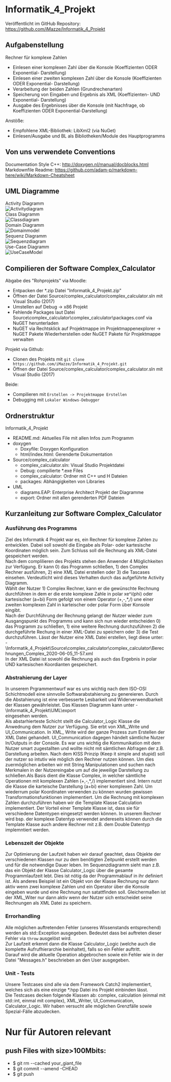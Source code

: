 ﻿# Informatik_4_Projekt
Veröffentlicht im GitHub Repository: https://github.com/iMazze/Informatik_4_Projekt
## Aufgabenstellung
Rechner für komplexe Zahlen
- Einlesen einer komplexen Zahl über die Konsole (Koeffizienten ODER Exponential- Darstellung)
- Einlesen einer zweiten komplexen Zahl über die Konsole (Koeffizienten ODER Exponential- Darstellung)
- Verarbeitung der beiden Zahlen (Grundrechenarten)
- Speicherung von Eingaben und Ergebnis als XML (Koeffizienten- UND Exponential-
Darstellung)
- Ausgabe des Ergebnisses über die Konsole (mit Nachfrage, ob Koeffizienten ODER
Exponential-Darstellung) 

Anstöße:
- Empfohlene XML-Bibliothek: LibXml2 (via NuGet)
- Einlesen/Ausgabe und BL als Bibliotheken/Module des Hauptprogramms

## Von uns verwendete Conventions
Documentation Style C++: http://doxygen.nl/manual/docblocks.html <br/>
Markdownfile Readme: https://github.com/adam-p/markdown-here/wiki/Markdown-Cheatsheet

## UML Diagramme
Activity Diagramm<br/>
![Activitydiagram](UML/export/Activity.png)
<br>
Class Diagramm <br/>
![Classdiagram](UML/export/Class.png)
<br>
Domain Diagramm<br/>
![Domainmodel](UML/export/Domain.png)
<br>
Sequenz Diagramm<br/>
![Sequenzdiagram](UML/export/Sequence.png)
<br>
Use-Case Diagramm<br/>
![UseCaseModel](UML/export/Use_Case.png)


## Compilieren der Software Complex_Calculator
Abgabe des "Rohprojekts" via Moodle:
- Entpacken der *.zip Datei "Informatik_4_Projekt.zip"
- Öffnen der Datei Source/complex_calculator/complex_calculator.sln mit Visual Studio (2017)
- Umstellen auf Debug -> x86 Projekt
- Fehlende Packages laut Datei Source\complex_calculator\complex_calculator\packages.conf via NuGET herunterladen
- NuGET via Rechtsklick auf Projektmappe im Projektmappenexplorer -> NuGET Pakete Wiederherstellen oder NuGET Pakete für Projektmappe verwalten

Projekt via Github:
- Clonen des Projekts mit `git clone https://github.com/iMazze/Informatik_4_Projekt.git`
- Öffnen der Datei Source/complex_calculator/complex_calculator.sln mit Visual Studio (2017)

Beide:
- Compilieren mit `Erstellen -> Projektmappe Erstellen`
- Debugging mit `Lokaler Windows-Debugger`

## Ordnerstruktur
Informatik_4_Projekt
- README.md: Aktuelles File mit allen Infos zum Programm
- doxygen
  - Doxyfile: Doxygen Konfiguration
  - html/index.html: Gerenderte Dokumentation
- Source/complex_calculator
  - complex_calculator.sln: Visual Studio Projektdatei
  - Debug: compilierte *.exe Files
  - complex_calculator: Ordner mit C++ und H Dateien
  - packages: Abhängigkeiten von Libraries
- UML
  - diagrams.EAP: Enterprise Architect Projekt der Diagramme
  - export: Ordner mit allen gerenderten PDF Dateien

## Kurzanleitung zur Software Complex_Calculator
### Ausführung des Programms
Ziel des Informatik 4 Projekt war es, ein Rechner für komplexe Zahlen zu entwicklen. Dabei soll sowohl die Eingabe als Polar- oder kartesische Koordinaten möglich sein. Zum Schluss soll die Rechnung als XML-Datei gespeichert werden. <br>
Nach dem complilieren des Projekts stehen den Anwender 4 Möglichkeiten zur Verfügung. Er kann 0) das Programm schließen, 1) den Complex Rechner ausführen, 2) eine XML Datei erstellen oder 3) die Tascases einsehen. Verdeutlicht wird dieses Verhalten durch das aufgeführte Activity Diagramm. <br>
Wählt der Nutzer 1) Complex Rechner, kann er die gewünschte Rechnung durchführen in dem er die erste komplexe Zahle in polar xe^i(phi) oder kartesischer (a+bi) Form gefolgt von einem Operator (+,-,*,/) une einer zweiten komplexen Zahl in karteischer oder polar Form über Konsole eingibt. <br>
Nach der Durchführung der Rechnung gelangt der Nutzer wieder zum Ausgangspunkt des Programms und kann sich nun wieder entscheiden 0) das Programm zu schließen, 1) eine weitere Rechnung durchzuführen 2) die durchgeführte Rechung in einer XML-Datei zu speichern oder 3) die Test durchzuführen. Lässt der Nutzer eine XML Datei erstellen, liegt diese unter:
-\Informatik_4_Projekt\Source\complex_calculator\complex_calculator\Berechnungen_Complex_2020-06-05_11-57.xml <br>
In der XML Datei ist sowohl die Rechnung als auch das Ergebnis in polar UND kartesischen Koordianten gespeichert. 

### Abstrahierung der Layer
In unserem Prgrammentwurf war es uns wichtig nach dem ISO-OSI Schichtmodell eine sinnvolle Softwarabstahierung zu genereieren. Durch die Abstahierung ist eine verbesserte Lesbarkeit und Widerverwendbarkeit der Klassen gewährleistet. Das Klassen Diagramm kann unter - \Informatik_4_Projekt\UML\export <br> eingesehen werden. <br> Als abstarhierteste Schicht stellt die Calculator_Logic Klasse die Anwednung dem Nutzer zur Verfügung. Sie erbt von XML_Write und UI_Communication. In XML_ Write wird der ganze Prozess zum Erstellen der XML Datei gehandelt. UI_Communication dagegen händelt sämtliche Nutzer In/Outputs in der Console. Es war uns wichtig die Kommunikation mit dem Nutzer smart zugestallten und wollte nicht mit sämtlichen Abfragen der z.B. Darstellung arbeiten. Nach dem KISS Prinzip (Keep it simple and stupid) soll der nutzer so intutiv wie möglich den Rechner nutzen können. Um dies zuermöglichen arbeiten wir mit String Manipulationen und suchen nach Merkmalen in der Nutzereingabe um auf die jeweilige Darstellung zu schließen.Als Basis dient die Klasse Complex, in welcher sämtliche Operationen mit komplexen Zahlen (+,-,*,/) implementiert sind. Intern nutzt die Klasse die karteische Darstellung (a+bi) einer komplexen Zahl. Um wiederrum polar Koordinaten verwenden zu können wurden gewissen Transformationsfunktionen implementiert. Um die Rechnung mit komplexen Zahlen durchzuführen haben wir die Template Klasse Calculation implementiert. Der Vorteil einer Template Klasse ist, dass sie für verschiedene Datentypen eingesetzt werden können. In unserem Rechner wird bsp. der komplexe Datentyp verwendet andereseits können durch die Template Klasse auch andere Rechner mit z.B. dem Double Datentyp implemntiert werden. 

### Lebenszeit der Objekte
Zur Optimierung der Laufzeit haben wir darauf geachtet, dass Objekte der verschiedenen Klassen nur zu dem benötigten Zeitpunkt erstellt werden und für die notwendige Dauer leben. Im Sequenzdiagramm sieht man z.B. das ein Objekt der Klasse Calculator_Logic über die gesamte Programmlaufzeit lebt. Dies ist nötig da der Programmablauf in ihr definiert ist. Als anderes Beispiel ist ein Objekt von der Klasse Rechnung nur dann aktiv wenn zwei komplexe Zahlen und ein Operator über die Konsole eingeben wurde und eine Rechnung nun satattfinden soll. Gleichermaßen ist der XML_Witer nur dann aktiv wenn der Nutzer sich entscheidet seine Rechnungen als XML Datei zu speichern. 

### Errorhandling
Alle möglichen auftretenden Fehler (unseres Wissenstands entsprechend) werden als std::Exception ausgegeben. Bedeutet dass bei auftreten dieser Fehler via `throw` ausgelöst wird. <br>
Zur Laufzeit erkennt dann die Klasse Calculator_Logic (welche auch die komplette Aufrufhierarchie beinhaltet), falls so ein Fehler auftritt. <br>
Darauf wird die aktuelle Operation abgebrochen sowie ein Fehler wie in der Datei "Messages.h" beschrieben an den User ausgegeben.

### Unit - Tests
Unsere Testcases sind alle via dem Framework Catch2 implementiert, welches sich als eine einzige *.hpp Datei ins Projekt einbinden lässt.<br>
Die Testcases decken folgende Klassen ab: complex, calculation (einmal mit std::int, einmal mit complex), XML_Writer, UI_Communication, Calculator_Logic.
Wir haben versucht alle möglichen Grenzfälle sowie Spezial-Fälle abzudecken. 


# Nur für Autoren relevant
## push Files with size>100Mbits:
- $ git rm --cached your_giant_file
- $ git commit --amend -CHEAD
- $ git push

